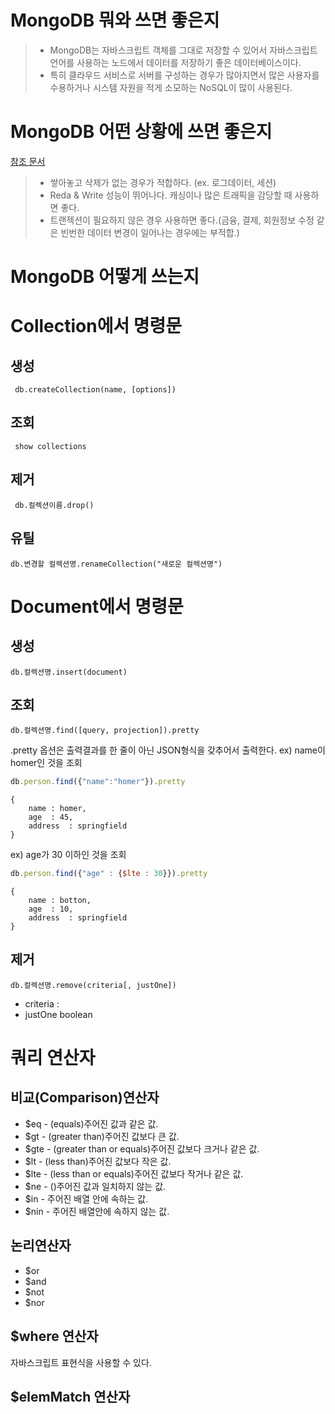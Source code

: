 # MongoDB 뭐와 쓰면 좋은지
>*  MongoDB는 자바스크립트 객체를 그대로 저장할 수 있어서 자바스크립트 언어를 사용하는 노드에서 데이터를 저장하기 좋은 데이터베이스이다.
> * 특히 클라우드 서비스로 서버를 구성하는 경우가 많아지면서 많은 사용자를 수용하거나 시스템 자원을 적게 소모하는 NoSQL이 많이 사용된다.

# MongoDB 어떤 상황에 쓰면 좋은지
[참조 문서](https://sjh836.tistory.com/98)
> * 쌓아놓고 삭제가 없는 경우가 적합하다. (ex. 로그데이터, 세션)
> * Reda & Write 성능이 뛰어나다. 캐싱이나 많은 트래픽을 감당할 때 사용하면 좋다.
> * 트랜젝션이 필요하지 않은 경우 사용하면 좋다.(금융, 결제, 회원정보 수정 같은 빈번한 데이터 변경이 일어나는 경우에는 부적합.)

# MongoDB 어떻게 쓰는지

# Collection에서 명령문
## 생성
``` db.createCollection(name, [options])```

## 조회
``` show collections```

## 제거
``` db.컬렉션이름.drop()```

## 유틸
```db.변경할 컬렉션명.renameCollection("새로운 컬렉션명")```

# Document에서 명령문

## 생성
``` 
db.컬렉션명.insert(document)
```

## 조회
~~~ 
db.컬렉션명.find([query, projection]).pretty
~~~
.pretty 옵션은 출력결과를 한 줄이 아닌 JSON형식을 갖추어서 출력한다.
ex) name이 homer인 것을 조회
```javascript
db.person.find({"name":"homer"}).pretty
```
```
{
    name : homer,
    age  : 45,
    address  : springfield
}
```
ex) age가 30 이하인 것을 조회
```javascript
db.person.find({"age" : {$lte : 30}}).pretty
```
```
{
    name : botton,
    age  : 10,
    address  : springfield
}
```
## 제거
```
db.컬렉션명.remove(criteria[, justOne])
```

* criteria : 
* justOne boolean


# 쿼리 연산자
## 비교(Comparison)연산자
* $eq  - (equals)주어진 값과 같은 값.
* $gt - (greater than)주어진 값보다 큰 값.
* $gte - (greater than or equals)주어진 값보다 크거나 같은 값.
* $lt - (less than)주어진 값보다 작은 값.
* $lte - (less than or equals)주어진 값보다 작거나 같은 값.
* $ne - ()주어진 값과 일치하지 않는 값.
* $in  - 주어진 배열 안에 속하는 값.
* $nin - 주어진 배열안에 속하지 않는 값.

## 논리연산자
* $or
* $and
* $not
* $nor

## $where 연산자
자바스크립트 표현식을 사용할 수 있다.

## $elemMatch 연산자

